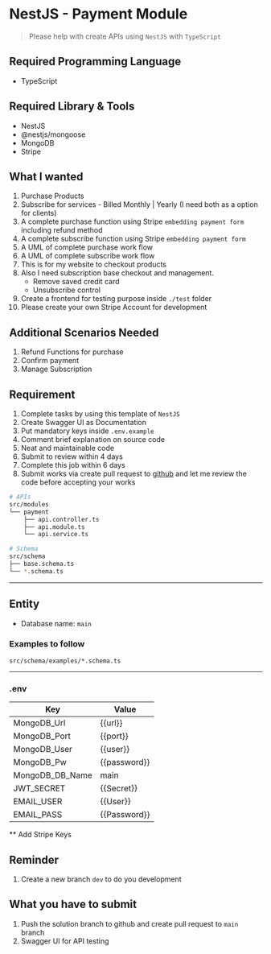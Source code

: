 # NestJS - Payment Module

> Please help with create APIs using `NestJS` with `TypeScript`

## Required Programming Language

- TypeScript

## Required Library & Tools

- NestJS
- @nestjs/mongoose
- MongoDB
- Stripe

## What I wanted

1. Purchase Products
2. Subscribe for services - Billed Monthly | Yearly (I need both as a option for clients)
3. A complete purchase function using Stripe `embedding payment form` including refund method
4. A complete subscribe function using Stripe `embedding payment form`
5. A UML of complete purchase work flow
6. A UML of complete subscribe work flow
7. This is for my website to checkout products
8. Also I need subscription base checkout and management.
   - Remove saved credit card
   - Unsubscribe control
9. Create a frontend for testing purpose inside `./test` folder
10. Please create your own Stripe Account for development

## Additional Scenarios Needed

1. Refund Functions for purchase
2. Confirm payment
3. Manage Subscription

## Requirement

1. Complete tasks by using this template of `NestJS`
2. Create Swagger UI as Documentation
3. Put mandatory keys inside `.env.example`
4. Comment brief explanation on source code
5. Neat and maintainable code
6. Submit to review within 4 days
7. Complete this job within 6 days
8. Submit works via create pull request to [github](https://github.com/Dobbyken/job_locker_payment) and let me review the code before accepting your works

```zsh
# APIs
src/modules
└── payment
    ├── api.controller.ts
    ├── api.module.ts
    └── api.service.ts

# Schema
src/schema
├── base.schema.ts
└── *.schema.ts
```

---

## Entity

- Database name: `main`

### Examples to follow

`src/schema/examples/*.schema.ts`

---

### .env

| Key             | Value        |
| --------------- | ------------ |
| MongoDB_Url     | {{url}}      |
| MongoDB_Port    | {{port}}     |
| MongoDB_User    | {{user}}     |
| MongoDB_Pw      | {{password}} |
| MongoDB_DB_Name | main         |
| JWT_SECRET      | {{Secret}}   |
| EMAIL_USER      | {{User}}     |
| EMAIL_PASS      | {{Password}} |

\*\* Add Stripe Keys

## Reminder

1. Create a new branch `dev` to do you development

## What you have to submit

1. Push the solution branch to github and create pull request to `main` branch
2. Swagger UI for API testing
